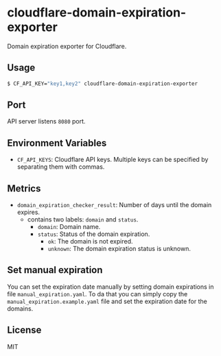 # cloudflare-domain-expiration-exporter

Domain expiration exporter for Cloudflare.

## Usage

```bash
$ CF_API_KEY="key1,key2" cloudflare-domain-expiration-exporter
```

## Port

API server listens `8080` port.

## Environment Variables

- `CF_API_KEYS`: Cloudflare API keys. Multiple keys can be specified by separating them with commas.

## Metrics

- `domain_expiration_checker_result`: Number of days until the domain expires.
  - contains two labels: `domain` and `status`.
    - `domain`: Domain name.
    - `status`: Status of the domain expiration.
      - `ok`: The domain is not expired.
      - `unknown`: The domain expiration status is unknown.

## Set manual expiration

You can set the expiration date manually by setting domain expirations in file `manual_expiration.yaml`.
To da that you can simply copy the `manual_expiration.example.yaml` file and set the expiration date for the domains.

## License

MIT